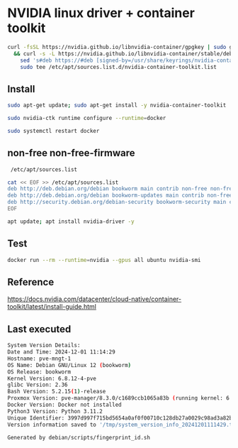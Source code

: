 
# NVIDIA linux driver + container toolkit

```sh
curl -fsSL https://nvidia.github.io/libnvidia-container/gpgkey | sudo gpg --dearmor -o /usr/share/keyrings/nvidia-container-toolkit-keyring.gpg \
  && curl -s -L https://nvidia.github.io/libnvidia-container/stable/deb/nvidia-container-toolkit.list | \
    sed 's#deb https://#deb [signed-by=/usr/share/keyrings/nvidia-container-toolkit-keyring.gpg] https://#g' | \
    sudo tee /etc/apt/sources.list.d/nvidia-container-toolkit.list
```

## Install

```sh
sudo apt-get update; sudo apt-get install -y nvidia-container-toolkit
```

```sh
sudo nvidia-ctk runtime configure --runtime=docker
```

```sh
sudo systemctl restart docker
```
## non-free non-free-firmware

```sh
 /etc/apt/sources.list
```

```sh
cat << EOF >> /etc/apt/sources.list
deb http://deb.debian.org/debian bookworm main contrib non-free non-free-firmware
deb http://deb.debian.org/debian bookworm-updates main contrib non-free non-free-firmware
deb http://security.debian.org/debian-security bookworm-security main contrib non-free non-free-firmware
EOF
```

```sh
apt update; apt install nvidia-driver -y
```

## Test

```sh
docker run --rm --runtime=nvidia --gpus all ubuntu nvidia-smi
```
## Reference
https://docs.nvidia.com/datacenter/cloud-native/container-toolkit/latest/install-guide.html

## Last executed

```sh
System Version Details:
Date and Time: 2024-12-01 11:14:29
Hostname: pve-mngt-1
OS Name: Debian GNU/Linux 12 (bookworm)
OS Release: bookworm
Kernel Version: 6.8.12-4-pve
glibc Version: 2.36
Bash Version: 5.2.15(1)-release
Proxmox Version: pve-manager/8.3.0/c1689ccb1065a83b (running kernel: 6.8.12-4-pve)
Docker Version: Docker not installed
Python3 Version: Python 3.11.2
Unique Identifier: 3997d997f715bd5654a0af0f00710c128db27a0029c98ad3a82bf60c313295b0
Version information saved to '/tmp/system_version_info_20241201111429.txt'.

Generated by debian/scripts/fingerprint_id.sh
```

